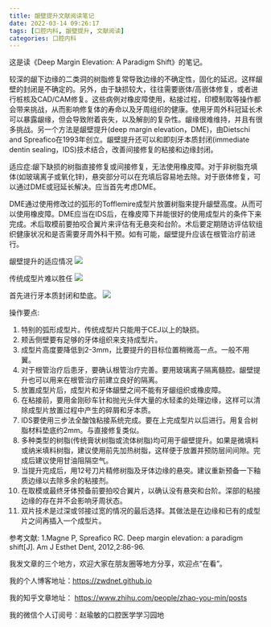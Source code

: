 ```yaml
---
title: 龈壁提升文献阅读笔记
date: 2022-03-14 09:26:17
tags: [口腔内科, 龈壁提升, 文献阅读]
categories: 口腔内科
---
```

这是读《Deep Margin Elevation:   A Paradigm Shift》的笔记。

较深的龈下边缘的二类洞的树脂修复常导致边缘的不确定性，固化的延迟。这样龈壁的封闭是不确定的。另外，由于缺损较大，往往需要嵌体/高嵌体修复，或者进行桩核及CAD/CAM修复。这些病例对橡皮障使用，粘接过程，印模制取等操作都会带来挑战，从而影响修复体的寿命以及牙周组织的健康。使用牙周外科冠延长术可以暴露龈缘，但会导致附着丧失，以及解剖的复杂性。龈缘很难维持，并且有很多挑战。另一个方法是龈壁提升(deep margin elevation，DME)，由Dietschi and Spreafico在1993年创立。龈壁提升还可以和即刻牙本质封闭(immediate dentin sealing，IDS)技术结合，改善间接修复的粘接和边缘封闭。

适应症:龈下缺损的树脂直接修复或间接修复，无法使用橡皮障。对于非树脂充填体(如玻璃离子或氧化锌)，悬突部分可以在充填后容易地去除。对于嵌体修复，可以通过DME或冠延长解决。应当首先考虑DME。

DME通过使用修改过的弧形的Tofflemire成型片放置树脂来提升龈壁高度。从而可以使用橡皮障。DME应当在IDS后，在橡皮障下并能很好的使用成型片的条件下来完成。术后取模前要拍咬合翼片来评估有无悬突和台阶。术后要定期随访评估软组织健康状况和是否需要牙周外科干预。如有可能，龈壁提升应该在根管治疗前进行。

龈壁提升的适应情况
![](https://zymblog-1258069789.cos.ap-chengdu.myqcloud.com/blog0283-DME/01.jpg)

传统成型片难以胜任
![](https://zymblog-1258069789.cos.ap-chengdu.myqcloud.com/blog0283-DME/02.jpg)

首先进行牙本质封闭和垫底。
![](https://zymblog-1258069789.cos.ap-chengdu.myqcloud.com/blog0283-DME/03.jpg)


操作要点:
1. 特别的弧形成型片。传统成型片只能用于CEJ以上的缺损。
2. 颊舌侧壁要有足够的牙体组织来支持成型片。
3. 成型片高度要降低到2-3mm，比要提升的目标位置稍微高一点。一般不用翼。
4. 对于根管治疗后患牙，要确认根管治疗完善。要用玻璃离子隔离髓腔。龈壁提升也可以用来在根管治疗前建立良好的隔离。
5. 放置成型片后，成型片和牙体龈壁之间不能有牙龈组织或橡皮障。
6. 在粘接前，要用金刚砂车针和抛光头伴大量的水轻柔的处理边缘，这样可以清除成型片放置过程中产生的碎屑和牙本质。
7. IDS要使用三步法全酸蚀粘接系统完成。要在上完成型片以后进行。用复合树脂材料垫底约2mm。与直接修复类似。
8. 多种类型的树脂(传统膏状树脂或流体树脂)均可用于龈壁提升。如果是微填料或纳米填料树脂，建议使用前先加热树脂，这样便于放置并预防层间间隙。完成后建议使用甘油阻隔空气。
9. 当提升完成后，用12号刀片精修树脂及牙体边缘的悬突。建议重新预备一下釉质边缘以去除多余的粘接剂。
10. 在取模或最终牙体预备前要拍咬合翼片，以确认没有悬突和台阶。深部的粘接边缘的存在并不会影响牙周状态。
11. 双片技术是过深或邻接过宽的情况的最后选择。其做法是在边缘和已有的成型片之间再插入一个成型片。




参考文献:
1.Magne P, Spreafico RC. Deep margin elevation: a paradigm shift[J]. Am J Esthet Dent, 2012,2:86-96.





我发文章的三个地方，欢迎大家在朋友圈等地方分享，欢迎点“在看”。

我的个人博客地址：https://zwdnet.github.io

我的知乎文章地址： https://www.zhihu.com/people/zhao-you-min/posts

我的微信个人订阅号：赵瑜敏的口腔医学学习园地

